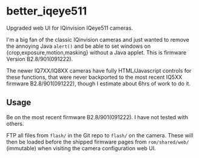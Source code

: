 # better_iqeye511
Upgraded web UI for IQinvision IQeye511 cameras.

I'm a big fan of the classic IQinvision cameras and just wanted to remove the annoying Java `alert()` and be able to set windows on {crop,exposure,motion,masking} without a Java applet. This is firmware Version B2.8/901(091222).

The newer IQ7XX/IQ8XX cameras have fully HTML/Javascript controls for these functions, that were never backported to the most recent IQ5XX firmware B2.8/901(091222), though I estimate about 6hrs of work to do it.

## Usage

Be on the most recent firmware B2.8/901(091222). I have not tested with others.

FTP all files from `flash/` in the Git repo to `flash/` on the camera. These will then be loaded before the shipped firmware pages from `rom/shared/web/` (immutable) when visiting the camera configuration web UI.
